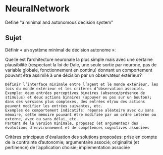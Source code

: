 NeuralNetwork
=============

Define "a minimal and autonomous decision system"

Sujet
-------------

Définir « un système minimal de décision autonome »:

Quelle est l’architecture neuronale la plus simple mais avec une certaine plausibilité (respectant la loi de Dale, une seule sortie par neurone, pas de variable globale, fonctionnement en continu) donnant un comportement pouvant être assimilé à une décision par un observateur extérieur?

    Définir l’interface minimale entre l’agent et le monde extérieur, les lois du monde extérieur et les critères d’observation associés. Exemple: deux entrées perceptives binaires (absence/présence de stimulus) et deux actions binaires (appuyer ou pas sur un bouton); dans des versions plus complexes, des entrées et/ou des actions peuvent modifier les entrées suivantes, etc.
    Exemples de comportement indicatifs: réponse aléatoire avec ou sans mémoire, cette mémoire pouvant être modifiée par un ordre interne ou externe, avec ou sans délai, etc.
    Partant de la version minimale, proposez (et argumentez) des évolutions d’environnement et de compétences cognitives associées

Critères principaux d'évaluation des solutions proposées: prise en compte de la contrainte d’autonomie; argumentaire associé; originalité (et pertinence) de l’application choisie; implémentation associée
